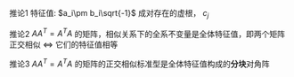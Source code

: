 推论1 特征值:  $a_i\pm b_i\sqrt{-1}$ 成对存在的虚根， $c_j$     
    
推论2  $AA^T=A^TA$ 的矩阵，相似关系下的全系不变量是全体特征值，即两个矩阵正交相似 $\iff$ 它们的特征值相等    
    
推论3  $AA^T=A^TA$ 的矩阵的正交相似标准型是全体特征值构成的**分块**对角阵    
